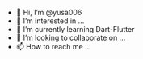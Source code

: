 - 👋 Hi, I’m @yusa006
- 👀 I’m interested in ...
- 🌱 I’m currently learning Dart-Flutter
- 💞️ I’m looking to collaborate on ...
- 📫 How to reach me ...

<!---
yusa006/yusa006 is a ✨ special ✨ repository because its `README.md` (this file) appears on your GitHub profile.
You can click the Preview link to take a look at your changes.
--->
